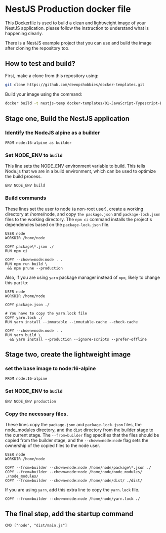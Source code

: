 # NestJS Production docker file

This [Dockerfile](./Dockerfile) is used to build a clean and lightweight image of your NestJS application. please follow the instruction to understand what is happening clearly.

There is a NestJS example project that you can use and build the image after cloning the repository too.


## How to test and build?

First, make a clone from this repository using:

```bash
git clone https://github.com/devopshobbies/docker-templates.git
```

Build your image using the command:

```bash
docker build -t nestjs-temp docker-templates/01-JavaScript-Typescript-Backend/frameworks/nestjs
```

## Stage one, Build the NestJS application

### Identify the NodeJS alpine as a builder

```docker
FROM node:16-alpine as builder
```

### Set NODE_ENV to `build`

This line sets the NODE_ENV environment variable to build. This tells Node.js that we are in a build environment, which can be used to optimize the build process.

```docker
ENV NODE_ENV build
```

### Build commands

These lines set the user to node (a non-root user), create a working directory at /home/node, and copy `the package.json` and `package-lock.json` files to the working directory. The `npm ci` command installs the project's dependencies based on the `package-lock.json` file.

```docker
USER node
WORKDIR /home/node

COPY package\*.json ./
RUN npm ci

COPY --chown=node:node . .
RUN npm run build \
 && npm prune --production
```

Also, if you are using `yarn` package manager instead of `npm`, likely to change this part to:

```docker
USER node
WORKDIR /home/node

COPY package.json ./

# You have to copy the yarn.lock file
COPY yarn.lock ./
RUN yarn install --immutable --immutable-cache --check-cache

COPY --chown=node:node . .
RUN yarn build \
  && yarn install --production --ignore-scripts --prefer-offline
```

## Stage two, create the lightweight image

### set the base image to node:16-alpine

```docker
FROM node:16-alpine
```

### Set NODE_ENV to `build`

```docker
ENV NODE_ENV production
```

### Copy the necessary files.

These lines copy the `package.json` and `package-lock.json` files, the node_modules directory, and the `dist` directory from the builder stage to the current stage. The `--from=builder` flag specifies that the files should be copied from the builder stage, and the `--chown=node:node` flag sets the ownership of the copied files to the node user.

```docker
USER node
WORKDIR /home/node

COPY --from=builder --chown=node:node /home/node/package\*.json ./
COPY --from=builder --chown=node:node /home/node/node_modules/ ./node_modules/
COPY --from=builder --chown=node:node /home/node/dist/ ./dist/
```

If you are using `yarn`, add this extra line to copy the `yarn.lock` file.
```docker
COPY --from=builder --chown=node:node /home/node/yarn.lock ./
```

## The final step, add the startup command

```docker
CMD ["node", "dist/main.js"]
```

